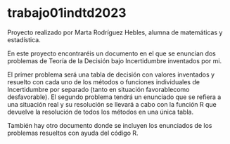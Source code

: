 # trabajo01indtd2023
Proyecto realizado por Marta Rodríguez Hebles, alumna de matemáticas y estadística.

En este proyecto encontraréis un documento en el que se enuncian dos problemas de Teoría de la Decisión bajo Incertidumbre inventados por mi. 

El primer problema será una tabla de decisión con valores inventados y resuelto con cada uno de los métodos o funciones individuales de Incertidumbre por separado (tanto en situación favorablecomo desfavorable). 
El segundo problema tendrá un enunciado que se refiera a una situación real y su resolución se llevará a cabo con la función R que devuelve la resolución de todos los métodos en una única tabla. 

También hay otro documento donde se incluyen los enunciados de los problemas resueltos con ayuda del código R.
